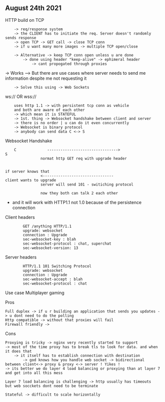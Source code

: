 ## August 24th 2021

HTTP build on TCP

        -> req/response system
        -> the CLIENT has to initiate the req. Server doesn't randomly sends response
        -> open TCP -> GET call -> close TCP conn
        -> if u want many more images -> multiple TCP open/close

        -> Alternative -> keep TCP conn open unless u are done
            -> done using header "keep-alive" -> ephimeral header
                -> cant propogated through proxies
        
-> Works --> But there are use cases where server needs to send me information despite me not requesting it

        -> Solve this using -> Web Sockets

ws:// OR wss://    

        uses http 1.1 -> with persistent tcp conn as vehicle
        and both are aware of each other
        -> which mean it is STATEFUL
        -> 1st. thing -> Websocket handshake between client and server
        -> there is no order | u can do it even concurrently
        -> Websocket is binary protocol
        -> anybody can send data C <-> S

Websocket Handshake            
        
        C              -------------------------------->                                    S
                    normat http GET req with upgrade header

                                                                                     if server knows that
                    <--------------------------------                                client wants to upgrade           
                    server will send 101 - switiching protocol  
            
                    now they both can talk 2 each other

* and it will work with HTTP1.1 not 1.0 because of the persistence connection
  
Client headers
            
            GET /anything HTTP/1.1
            upgrade: websocket 
            connection : Upgrade 
            sec-websocket-key : blah        
            sec-websocket-protocol : chat, superchat 
            sec-websocket-version: 13

Server headers

            HTTP/1.1 101 Switching Protocol
            upgrade: websocket
            connection : Upgrade
            sec-websocket-accept : blah        
            sec-websocket-protocol : chat

Use case
    Multiplayer gaming
    

Pros 

    Full duplex -> if u r building an application that sends you updates -> u dont need to do the polling 
    Http compatible -> without that proxies will fail 
    Firewall friendly -> 

Cons 
    
    Proxying is tricky -> nginx very recently started to support
    -> most of the time proxy has to break tls to look for data. and when it does that 
        -> it itself has to establish connection with destination
            -> god knows how you handle web socket -> bidirectional between client<-> proxy & proxy <-> server ! Yikes !
    -> its better we do layer 4 load balancing or proxying than at layer 7 and get into all this mess

    Layer 7 load balancing is challenging -> http usually has timeouts 
    but web socckets dont need to be terminate

    Stateful -> difficult to scale horizontally 



        